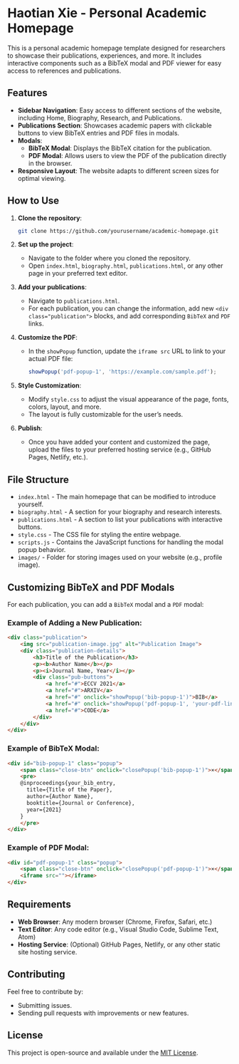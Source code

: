 # Haotian Xie - Personal Academic Homepage

This is a personal academic homepage template designed for researchers to showcase their publications, experiences, and more. It includes interactive components such as a BibTeX modal and PDF viewer for easy access to references and publications.

## Features

- **Sidebar Navigation**: Easy access to different sections of the website, including Home, Biography, Research, and Publications.
- **Publications Section**: Showcases academic papers with clickable buttons to view BibTeX entries and PDF files in modals.
- **Modals**: 
  - **BibTeX Modal**: Displays the BibTeX citation for the publication.
  - **PDF Modal**: Allows users to view the PDF of the publication directly in the browser.
- **Responsive Layout**: The website adapts to different screen sizes for optimal viewing.

## How to Use

1. **Clone the repository**:
   ```bash
   git clone https://github.com/yourusername/academic-homepage.git
   ```

2. **Set up the project**:
   - Navigate to the folder where you cloned the repository.
   - Open `index.html`, `biography.html`, `publications.html`, or any other page in your preferred text editor.

3. **Add your publications**:
   - Navigate to `publications.html`.
   - For each publication, you can change the information, add new `<div class="publication">` blocks, and add corresponding `BibTeX` and `PDF` links.

4. **Customize the PDF**:
   - In the `showPopup` function, update the `iframe src` URL to link to your actual PDF file:
     ```javascript
     showPopup('pdf-popup-1', 'https://example.com/sample.pdf');
     ```

5. **Style Customization**:
   - Modify `style.css` to adjust the visual appearance of the page, fonts, colors, layout, and more.
   - The layout is fully customizable for the user’s needs.

6. **Publish**:
   - Once you have added your content and customized the page, upload the files to your preferred hosting service (e.g., GitHub Pages, Netlify, etc.).

## File Structure

- `index.html` - The main homepage that can be modified to introduce yourself.
- `biography.html` - A section for your biography and research interests.
- `publications.html` - A section to list your publications with interactive buttons.
- `style.css` - The CSS file for styling the entire webpage.
- `scripts.js` - Contains the JavaScript functions for handling the modal popup behavior.
- `images/` - Folder for storing images used on your website (e.g., profile image).

## Customizing BibTeX and PDF Modals

For each publication, you can add a `BibTeX` modal and a `PDF` modal:

### Example of Adding a New Publication:
```html
<div class="publication">
    <img src="publication-image.jpg" alt="Publication Image">
    <div class="publication-details">
        <h3>Title of the Publication</h3>
        <p><b>Author Name</b></p>
        <p><i>Journal Name, Year</i></p>
        <div class="pub-buttons">
            <a href="#">ECCV 2021</a>
            <a href="#">ARXIV</a>
            <a href="#" onclick="showPopup('bib-popup-1')">BIB</a>
            <a href="#" onclick="showPopup('pdf-popup-1', 'your-pdf-link.pdf')">PDF</a>
            <a href="#">CODE</a>
        </div>
    </div>
</div>
```

### Example of BibTeX Modal:
```html
<div id="bib-popup-1" class="popup">
    <span class="close-btn" onclick="closePopup('bib-popup-1')">×</span>
    <pre>
    @inproceedings{your_bib_entry,
      title={Title of the Paper},
      author={Author Name},
      booktitle={Journal or Conference},
      year={2021}
    }
    </pre>
</div>
```

### Example of PDF Modal:
```html
<div id="pdf-popup-1" class="popup">
    <span class="close-btn" onclick="closePopup('pdf-popup-1')">×</span>
    <iframe src=""></iframe>
</div>
```

## Requirements

- **Web Browser**: Any modern browser (Chrome, Firefox, Safari, etc.)
- **Text Editor**: Any code editor (e.g., Visual Studio Code, Sublime Text, Atom)
- **Hosting Service**: (Optional) GitHub Pages, Netlify, or any other static site hosting service.

## Contributing

Feel free to contribute by:
- Submitting issues.
- Sending pull requests with improvements or new features.

## License

This project is open-source and available under the [MIT License](LICENSE).
